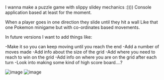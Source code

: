 I wanna make a puzzle game with slippy slidey mechanics :))))
Console application based at least for the moment.

When a player goes in one direction they slide until they hit a wall
Like that one Pokemon minigame but with co-ordinates based movements. 

In future versions I want to add things like:

-Make it so you can keep moving until you reach the end
-Add a number of moves made
-Add info about the size of the grid
-Add where you need to reach to win on the grid
-Add info on where you are on the grid after each turn
-Look into making some kind of high score board....?

![image](https://user-images.githubusercontent.com/89007861/158974746-65fc55d5-98f7-4ede-a2d2-25f6cd0489ea.png)
![image](https://user-images.githubusercontent.com/89007861/158975066-88c76a2b-e849-408a-95a2-83d79e7c63ea.png)

